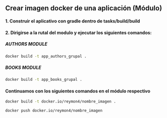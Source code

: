 ## Crear imagen docker de una aplicación (Módulo)
#### 1. Construir el aplicativo con gradle dentro de tasks/build/build
#### 2. Dirigirse a la rutal del modulo y ejecutar los siguientes comandos:
##### AUTHORS MODULE
```bash
docker build -t app_authors_grupal .
```
##### BOOKS MODULE
```bash
docker build -t app_books_grupal .
```
#### Continuamos con los siguientes comandos en el módulo respectivo
```bash
docker build -t docker.io/reymon4/nombre_imagen .
```

```bash
docker push docker.io/reymon4/nombre_imagen
```
